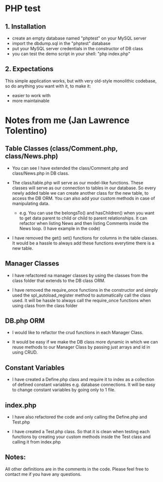# PHP test

## 1. Installation

  - create an empty database named "phptest" on your MySQL server
  - import the dbdump.sql in the "phptest" database
  - put your MySQL server credentials in the constructor of DB class
  - you can test the demo script in your shell: "php index.php"

## 2. Expectations

This simple application works, but with very old-style monolithic codebase, so do anything you want with it, to make it:

  - easier to work with
  - more maintainable





# Notes from me (Jan Lawrence Tolentino)

## Table Classes (class/Comment.php, class/News.php)

- You can see I have extended the class/Comment.php and class/News.php in DB class.

- The class/table.php will serve as our model-like functions. These classes will serve as our connection to tables in our database. So every newly added table we can create another class for the new table, to access the DB ORM. You can also add your custom methods in case of manipulating data. 

  - e.g.
  You can use the belongsTo() and hasChildren() when you want to get data parent to child or child to parent relationships. It can refactor when listing News and then listing Comments inside the News loop. (I have example in the code)

- I have removed the get() set() functions for columns in the table classes. It would be a hassle to always add these functions everytime there is a new table.


## Manager Classes

- I have refactored na manager classes by using the classes from the class folder that extends to the DB class ORM.

- I have removed the require_once functions in the constructor and simply used the spl_autoload_register method to automatically call the class used. It will be hassle to always call the require_once functions when using class from the class folder


## DB.php ORM

- I would like to refactor the crud functions in each Manager Class.

- It would be easy if we make the DB class more dynamic in which we can reuse methods to our Manager Class by passing just arrays and id in using CRUD.


## Constant Variables

- I have created a Define.php class and require it to index as a collection of defined constant variables e.g. database connections. It will be easy to change constant variables by going only to 1 file.


## index.php

- I have also refactored the code and only calling the Define.php and Test.php

- I have created a Test.php class. So that it is clean when testing each functions by creating your custom methods inside the Test class and calling it from index.php


## Notes:

All other definitions are in the comments in the code. Please feel free to contact me if you have any questions.
